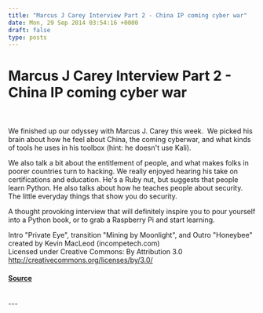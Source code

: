 ```yaml
---
title: "Marcus J Carey Interview Part 2 - China IP coming cyber war"
date: Mon, 29 Sep 2014 03:54:16 +0000
draft: false
type: posts
---
```

# Marcus J Carey Interview Part 2 - China IP coming cyber war

<br/>

<br/>
We finished up our odyssey with Marcus J. Carey this week.  We picked his brain about how he feel about China, the coming cyberwar, and what kinds of tools he uses in his toolbox (hint: he doesn't use Kali).

We also talk a bit about the entitlement of people, and what makes folks in poorer countries turn to hacking. We really enjoyed hearing his take on certifications and education. He's a Ruby nut, but suggests that people learn Python. He also talks about how he teaches people about security. The little everyday things that show you do security.

A thought provoking interview that will definitely inspire you to pour yourself into a Python book, or to grab a Raspberry Pi and start learning.

Intro "Private Eye", transition "Mining by Moonlight", and Outro "Honeybee" created by Kevin MacLeod (incompetech.com)   
Licensed under Creative Commons: By Attribution 3.0  
http://creativecommons.org/licenses/by/3.0/

#### [Source](http://brakeingsecurity.com/marcus-j-carey-interview-part-2-china-ip-coming-cyber-war)

<br/>
---
